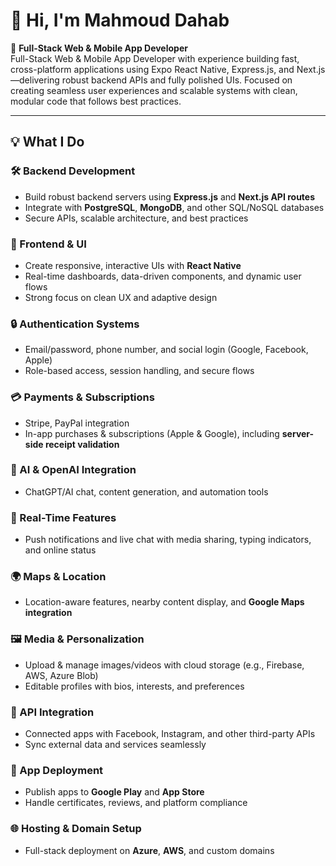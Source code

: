 # 👋 Hi, I'm Mahmoud Dahab

🚀 **Full-Stack Web & Mobile App Developer**  
Full-Stack Web & Mobile App Developer with experience building fast, cross-platform applications using Expo React Native, Express.js, and Next.js—delivering robust backend APIs and fully polished UIs. Focused on creating seamless user experiences and scalable systems with clean, modular code that follows best practices. 

---

## 💡 What I Do

### 🛠️ Backend Development
- Build robust backend servers using **Express.js** and **Next.js API routes**
- Integrate with **PostgreSQL**, **MongoDB**, and other SQL/NoSQL databases
- Secure APIs, scalable architecture, and best practices

### 📱 Frontend & UI
- Create responsive, interactive UIs with **React Native**
- Real-time dashboards, data-driven components, and dynamic user flows
- Strong focus on clean UX and adaptive design

### 🔒 Authentication Systems
- Email/password, phone number, and social login (Google, Facebook, Apple)
- Role-based access, session handling, and secure flows

### 💳 Payments & Subscriptions
- Stripe, PayPal integration
- In-app purchases & subscriptions (Apple & Google), including **server-side receipt validation**

### 🤖 AI & OpenAI Integration
- ChatGPT/AI chat, content generation, and automation tools

### 💬 Real-Time Features
- Push notifications and live chat with media sharing, typing indicators, and online status

### 🌍 Maps & Location
- Location-aware features, nearby content display, and **Google Maps integration**

### 🖼️ Media & Personalization
- Upload & manage images/videos with cloud storage (e.g., Firebase, AWS, Azure Blob)
- Editable profiles with bios, interests, and preferences

### 🔄 API Integration
- Connected apps with Facebook, Instagram, and other third-party APIs
- Sync external data and services seamlessly

### 🚀 App Deployment
- Publish apps to **Google Play** and **App Store**
- Handle certificates, reviews, and platform compliance

### 🌐 Hosting & Domain Setup
- Full-stack deployment on **Azure**, **AWS**, and custom domains

